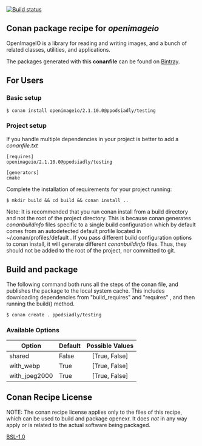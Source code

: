 [![Build status](https://ci.appveyor.com/api/projects/status/x2xag9l8bsh0jgd2?svg=true)](https://ci.appveyor.com/project/p-podsiadly/conan-openimageio)


## Conan package recipe for *openimageio*

OpenImageIO is a library for reading and writing images, and a bunch of related classes, utilities, and applications.

The packages generated with this **conanfile** can be found on [Bintray](https://bintray.com/ppodsiadly/conan/openimageio%3Aconan).


## For Users

### Basic setup

    $ conan install openimageio/2.1.10.0@ppodsiadly/testing

### Project setup

If you handle multiple dependencies in your project is better to add a *conanfile.txt*

    [requires]
    openimageio/2.1.10.0@ppodsiadly/testing

    [generators]
    cmake

Complete the installation of requirements for your project running:

    $ mkdir build && cd build && conan install ..

Note: It is recommended that you run conan install from a build directory and not the root of the project directory.  This is because conan generates *conanbuildinfo* files specific to a single build configuration which by default comes from an autodetected default profile located in ~/.conan/profiles/default .  If you pass different build configuration options to conan install, it will generate different *conanbuildinfo* files.  Thus, they should not be added to the root of the project, nor committed to git.


## Build and package

The following command both runs all the steps of the conan file, and publishes the package to the local system cache.  This includes downloading dependencies from "build_requires" and "requires" , and then running the build() method.

    $ conan create . ppodsiadly/testing


### Available Options
| Option        | Default           | Possible Values |
| ------------- |:----------------- |:---------------:|
| shared        | False             | [True, False]   |
| with_webp     | True              | [True, False]   |
| with_jpeg2000 | True              | [True, False]   |


## Conan Recipe License

NOTE: The conan recipe license applies only to the files of this recipe, which can be used to build and package openexr.
It does *not* in any way apply or is related to the actual software being packaged.

[BSL-1.0](LICENSE)